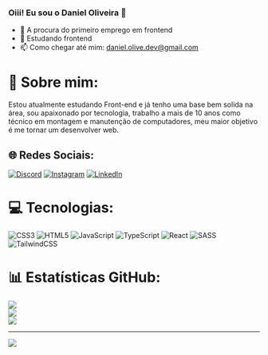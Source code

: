 ### Oiii! Eu sou o Daniel Oliveira 👋

- 🔭 A procura do primeiro emprego em frontend
- 🌱 Estudando frontend
- 📫 Como chegar até mim: daniel.olive.dev@gmail.com

# 💫 Sobre mim:
Estou atualmente estudando Front-end e já tenho uma base bem solida na área, sou apaixonado por tecnologia, trabalho a mais de 10 anos como técnico em montagem e manutenção de computadores, meu maior objetivo é me tornar um desenvolver web.


## 🌐 Redes Sociais:
[![Discord](https://img.shields.io/badge/Discord-%237289DA.svg?logo=discord&logoColor=white)](https://discord.gg/DanielOliveira#8056) [![Instagram](https://img.shields.io/badge/Instagram-%23E4405F.svg?logo=Instagram&logoColor=white)](https://instagram.com/danieloliveiradell) [![LinkedIn](https://img.shields.io/badge/LinkedIn-%230077B5.svg?logo=linkedin&logoColor=white)](https://www.linkedin.com/in/daniel-oliveira-233949259/) 

# 💻 Tecnologias:
![CSS3](https://img.shields.io/badge/css3-%231572B6.svg?style=for-the-badge&logo=css3&logoColor=white) ![HTML5](https://img.shields.io/badge/html5-%23E34F26.svg?style=for-the-badge&logo=html5&logoColor=white) ![JavaScript](https://img.shields.io/badge/javascript-%23323330.svg?style=for-the-badge&logo=javascript&logoColor=%23F7DF1E) ![TypeScript](https://img.shields.io/badge/typescript-%23007ACC.svg?style=for-the-badge&logo=typescript&logoColor=white) ![React](https://img.shields.io/badge/react-%2320232a.svg?style=for-the-badge&logo=react&logoColor=%2361DAFB) ![SASS](https://img.shields.io/badge/SASS-hotpink.svg?style=for-the-badge&logo=SASS&logoColor=white) ![TailwindCSS](https://img.shields.io/badge/react-%2320232a.svg?style=for-the-badge&logo=react&logoColor=%2361DAFB)
# 📊 Estatísticas GitHub:
![](https://github-readme-stats.vercel.app/api?username=daniel-olive&theme=dark&hide_border=false&include_all_commits=false&count_private=false)<br/>
![](https://github-readme-streak-stats.herokuapp.com/?user=daniel-olive&theme=dark&hide_border=false)<br/>
![](https://github-readme-stats.vercel.app/api/top-langs/?username=daniel-olive&theme=dark&hide_border=false&include_all_commits=false&count_private=false&layout=compact)

---
[![](https://visitcount.itsvg.in/api?id=daniel-olive&label=Visualizac%C3%B5es%20de%20perfil&color=1&icon=2&pretty=true)](https://visitcount.itsvg.in)

<!-- Proudly created with GPRM ( https://gprm.itsvg.in ) -->
